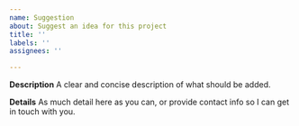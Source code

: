 ```yaml
---
name: Suggestion
about: Suggest an idea for this project
title: ''
labels: ''
assignees: ''

---
```


**Description**
A clear and concise description of what should be added.

**Details**
As much detail here as you can, or provide contact info so I can get in touch with you.
